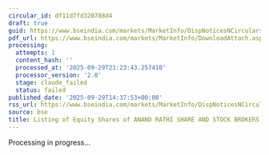 ```yaml
---
circular_id: df11d7fd320788d4
draft: true
guid: https://www.bseindia.com/markets/MarketInfo/DispNoticesNCirculars.aspx?Noticeid={53FC9973-0339-4937-A600-C88FAF4B1B0F}&noticeno=20250929-78&dt=09/29/2025&icount=78&totcount=87&flag=0
pdf_url: https://www.bseindia.com/markets/MarketInfo/DownloadAttach.aspx?id=20250929-78&attachedId=2a54ddda-2d23-40f6-aad0-23c3bf828cfa
processing:
  attempts: 1
  content_hash: ''
  processed_at: '2025-09-29T21:23:43.257410'
  processor_version: '2.0'
  stage: claude_failed
  status: failed
published_date: '2025-09-29T14:37:53+00:00'
rss_url: https://www.bseindia.com/markets/MarketInfo/DispNoticesNCirculars.aspx?Noticeid={53FC9973-0339-4937-A600-C88FAF4B1B0F}&noticeno=20250929-78&dt=09/29/2025&icount=78&totcount=87&flag=0
source: bse
title: Listing of Equity Shares of ANAND RATHI SHARE AND STOCK BROKERS LIMITED
---
```


Processing in progress...